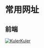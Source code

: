 ﻿常用网址
================
前端
---------------
[![Kuler](http://kuler.adobe.com/favicon.ico)Kuler](http://kuler.adobe.com)